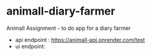 # animall-diary-farmer

Animall Assignment - to do app for a diary farmer

- api endpoint : https://animall-api.onrender.com/test
- ui endpoint:
